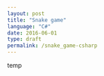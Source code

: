 ```yaml
---
layout: post
title: "Snake game"
language: "C#"
date: 2016-06-01
type: draft
permalink: /snake_game-csharp
---
```


temp
